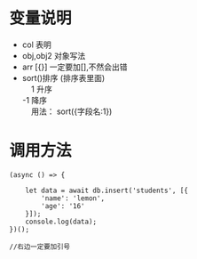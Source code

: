# 变量说明
* col 表明  
* obj,obj2 对象写法  
* arr [{}] 一定要加[],不然会出错
* sort()排序 (排序表里面)  
    1 升序    
    -1 降序   
    用法： sort({字段名:1})       
      
           
# 调用方法
```
(async () => {

    let data = await db.insert('students', [{
        'name': 'lemon',
        'age': '16'
    }]);
    console.log(data);
})();

//右边一定要加引号
```

